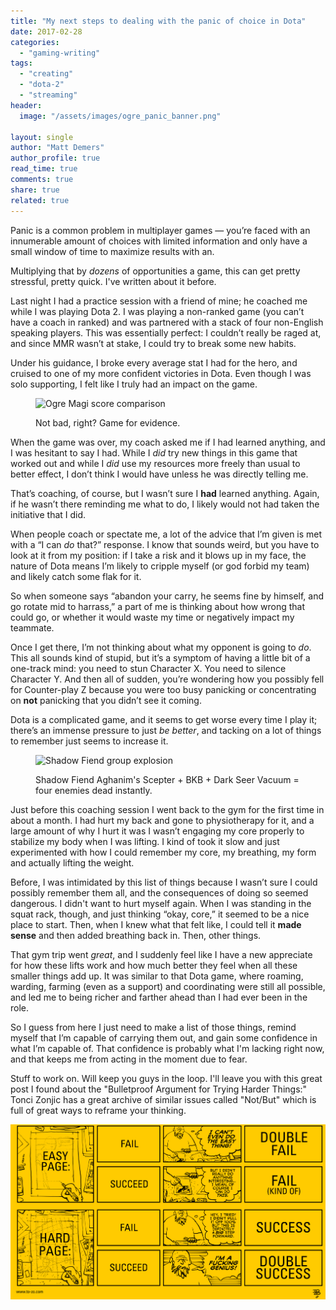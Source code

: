 ```yaml
---
title: "My next steps to dealing with the panic of choice in Dota"
date: 2017-02-28
categories: 
  - "gaming-writing"
tags: 
  - "creating"
  - "dota-2"
  - "streaming"
header:
  image: "/assets/images/ogre_panic_banner.png"

layout: single
author: "Matt Demers"
author_profile: true
read_time: true
comments: true
share: true
related: true
---
```


Panic is a common problem in multiplayer games — you’re faced with an innumerable amount of choices with limited information and only have a small window of time to maximize results with an.

Multiplying that by _dozens_ of opportunities a game, this can get pretty stressful, pretty quick. I've written about it before.

Last night I had a practice session with a friend of mine; he coached me while I was playing Dota 2. I was playing a non-ranked game (you can’t have a coach in ranked) and was partnered with a stack of four non-English speaking players. This was essentially perfect: I couldn’t really be raged at, and since MMR wasn’t at stake, I could try to break some new habits.

Under his guidance, I broke every average stat I had for the hero, and cruised to one of my more confident victories in Dota. Even though I was solo supporting, I felt like I truly had an impact on the game.

<figure>

![Ogre Magi score comparison](images/ogre_score_comparison.png)

<figcaption>

Not bad, right? Game for evidence.

</figcaption>

</figure>

When the game was over, my coach asked me if I had learned anything, and I was hesitant to say I had. While I _did_ try new things in this game that worked out and while I _did_ use my resources more freely than usual to better effect, I don’t think I would have unless he was directly telling me.

That’s coaching, of course, but I wasn’t sure I **had** learned anything. Again, if he wasn’t there reminding me what to do, I likely would not had taken the initiative that I did.

When people coach or spectate me, a lot of the advice that I’m given is met with a “I can _do_ that?” response. I know that sounds weird, but you have to look at it from my position: if I take a risk and it blows up in my face, the nature of Dota means I’m likely to cripple myself (or god forbid my team) and likely catch some flak for it.

So when someone says “abandon your carry, he seems fine by himself, and go rotate mid to harrass,” a part of me is thinking about how wrong that could go, or whether it would waste my time or negatively impact my teammate.

Once I get there, I’m not thinking about what my opponent is going to _do_. This all sounds kind of stupid, but it’s a symptom of having a little bit of a one-track mind: you need to stun Character X. You need to silence Character Y. And then all of sudden, you’re wondering how you possibly fell for Counter-play Z because you were too busy panicking or concentrating on **not** panicking that you didn’t see it coming.

Dota is a complicated game, and it seems to get worse every time I play it; there’s an immense pressure to just _be better_, and tacking on a lot of things to remember just seems to increase it.

<figure>

![Shadow Fiend group explosion](images/sf_explosion.png)

<figcaption>

Shadow Fiend Aghanim's Scepter + BKB + Dark Seer Vacuum = four enemies dead instantly.

</figcaption>

</figure>

Just before this coaching session I went back to the gym for the first time in about a month. I had hurt my back and gone to physiotherapy for it, and a large amount of why I hurt it was I wasn’t engaging my core properly to stabilize my body when I was lifting. I kind of took it slow and just experimented with how I could remember my core, my breathing, my form and actually lifting the weight.

Before, I was intimidated by this list of things because I wasn’t sure I could possibly remember them all, and the consequences of doing so seemed dangerous. I didn't want to hurt myself again. When I was standing in the squat rack, though, and just thinking “okay, core,” it seemed to be a nice place to start. Then, when I knew what that felt like, I could tell it **made sense** and then added breathing back in. Then, other things.

That gym trip went _great_, and I suddenly feel like I have a new appreciate for how these lifts work and how much better they feel when all these smaller things add up. It was similar to that Dota game, where roaming, warding, farming (even as a support) and coordinating were still all possible, and led me to being richer and farther ahead than I had ever been in the role.

So I guess from here I just need to make a list of those things, remind myself that I’m capable of carrying them out, and gain some confidence in what I’m capable of. That confidence is probably what I'm lacking right now, and that keeps me from acting in the moment due to fear.

Stuff to work on. Will keep you guys in the loop. I'll leave you with this great post I found about the "Bulletproof Argument for Trying Harder Things:" Tonci Zonjic has a great archive of similar issues called "Not/But" which is full of great ways to reframe your thinking.

![](/assets/images/argument_for_trying_new_things_tozo.png)

